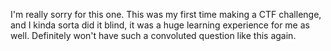I'm really sorry for this one. This was my first time making a CTF challenge, and I kinda sorta did it blind, it was a huge learning experience for me as well. Definitely won't have such a convoluted question like this again.